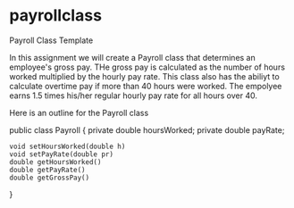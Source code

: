 # payrollclass
Payroll Class Template

In this assignment we will create a Payroll class that determines an employee's gross pay.  THe gross pay is calculated as the number of hours worked multiplied by the hourly pay rate.  This class also has the abiliyt to calculate overtime pay if more than 40 hours were worked.  The empolyee earns 1.5 times his/her regular hourly pay rate for all hours over 40.  


Here is an outline for the Payroll class

public class Payroll {
    private double hoursWorked;
    private double payRate;

    void setHoursWorked(double h)
    void setPayRate(double pr)
    double getHoursWorked()
    double getPayRate()
    double getGrossPay()

}
   
